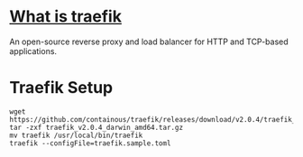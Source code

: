
# **[What is traefik](https://traefik.io/)**
An open-source reverse proxy and load balancer for HTTP and TCP-based applications.


# Traefik Setup
```shell script
wget https://github.com/containous/traefik/releases/download/v2.0.4/traefik_v2.0.4_darwin_amd64.tar.gz
tar -zxf traefik_v2.0.4_darwin_amd64.tar.gz
mv traefik /usr/local/bin/traefik
traefik --configFile=traefik.sample.toml
```
